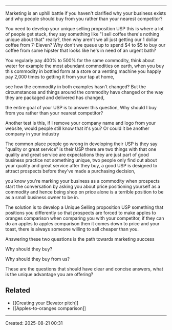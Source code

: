 

___

Marketing is an uphill battle if you haven't clarified why your business exists
and why people should buy from you rather than your nearest competitor?

You need to develop your unique selling proposition USP
this is where a lot of people get stuck, they say something like "I sell coffee there's nothing unique about that"
really?, then why aren't we all just getting our 1 dollar coffee from 7-Eleven?
Why don't we queue up to spend $4 to $5 to buy our coffee from some hipster that looks like he's in need of an urgent bath?

You regularly pay 400% to 500% for the same commodity, 
think about water for example the most abundant commodities on earth,
when you buy this commodity in bottled form at a store or a venting machine you happly pay 2,000 times to getting it 
from your tap at home,

see how the commodity in both examples hasn't changed? But the circumstances and things around the commodity
have changed or the way they are packaged and delivered has changed,

the entire goal of your USP is to answer this question, 
Why should I buy from you rather than your nearest competitor?

Another test is this, if I remove your company name and logo from your website, would people still know that it's you?
Or could it be another company in your industry 

The common place people go wrong in developing their USP is they say "quality or great service" is their USP
there are two things with that one quality and great service are expectations they are just part of good business practice
not something unique, two people only find out about your quality and great service after they buy,
a good USP is designed to attract prospects before they've made a purchasing decision,

you know you're marking your business as a commodity when prospects start the conversation by asking you about price
positioning yourself as a commodity and hence being shop on price alone is a terrible position to be as a small business
owner to be in.

The solution is to develop a Unique Selling proposition USP something that positions you differently 
so that prospects are forced to make apples to oranges comparison when comparing you with your competitor,
if they can do an apples to apples comparison then it comes down to price and your toast,
there is always someone willing to sell cheaper than you.

Answering these two questions is the path towards marketing success

Why should they buy?

Why should they buy from us?

These are the questions that should have clear and concise answers,
what is the unique advantage you are offering?




## Related
- [[Creating your Elevator pitch]]
- [[Apples-to-oranges comparison]]
___
Created: 2025-08-21 00:31